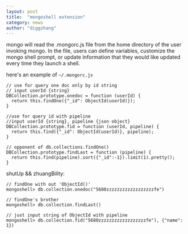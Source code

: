 ```yaml
---
layout: post
title:  "mongoshell extension"
category: news
author: "diggzhang"
---
```


mongo will read the .mongorc.js file from the home directory of the user invoking mongo. In the file, users can define variables, customize the mongo shell prompt, or update information that they would like updated every time they launch a shell.

here's an example of `~/.mongorc.js`

```
// use for query one doc only by id string
// input userId {string}
DBCollection.prototype.onedoc = function (userId) {
  return this.findOne({"_id": ObjectId(userId)});
}

//use for query id with pipeline
//input userId {string}, pipeline {json object}
DBCollection.prototype.fid = function (userId, pipeline) {
  return this.find({"_id": ObjectId(userId)}, pipeline);
}

// opponent of db.collections.findOne()
DBCollection.prototype.findLast = function (pipeline) {
  return this.find(pipeline).sort({"_id":-1}).limit(1).pretty();
}
```

shutUp && zhuangBility:

```
// findOne with out 'ObjectId()'
mongoshell> db.collection.onedoc("5680zzzzzzzzzzzzzzzzzzfe")

// findOne's brother
mongoshell> db.collection.findLast()

// just input string of ObjectId with pipeline
mongoshell> db.collection.fid("5680zzzzzzzzzzzzzzzzzzfe"), {"name": 1})
```
